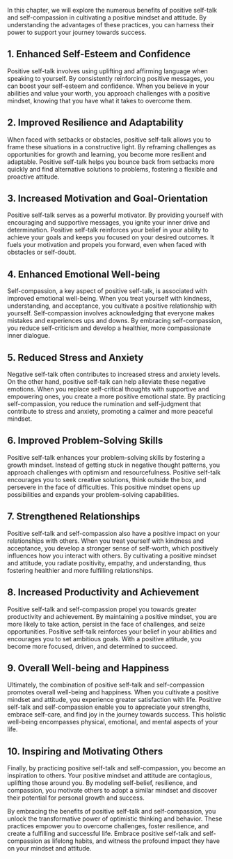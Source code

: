 
In this chapter, we will explore the numerous benefits of positive self-talk and self-compassion in cultivating a positive mindset and attitude. By understanding the advantages of these practices, you can harness their power to support your journey towards success.

## 1\. Enhanced Self-Esteem and Confidence

Positive self-talk involves using uplifting and affirming language when speaking to yourself. By consistently reinforcing positive messages, you can boost your self-esteem and confidence. When you believe in your abilities and value your worth, you approach challenges with a positive mindset, knowing that you have what it takes to overcome them.

## 2\. Improved Resilience and Adaptability

When faced with setbacks or obstacles, positive self-talk allows you to frame these situations in a constructive light. By reframing challenges as opportunities for growth and learning, you become more resilient and adaptable. Positive self-talk helps you bounce back from setbacks more quickly and find alternative solutions to problems, fostering a flexible and proactive attitude.

## 3\. Increased Motivation and Goal-Orientation

Positive self-talk serves as a powerful motivator. By providing yourself with encouraging and supportive messages, you ignite your inner drive and determination. Positive self-talk reinforces your belief in your ability to achieve your goals and keeps you focused on your desired outcomes. It fuels your motivation and propels you forward, even when faced with obstacles or self-doubt.

## 4\. Enhanced Emotional Well-being

Self-compassion, a key aspect of positive self-talk, is associated with improved emotional well-being. When you treat yourself with kindness, understanding, and acceptance, you cultivate a positive relationship with yourself. Self-compassion involves acknowledging that everyone makes mistakes and experiences ups and downs. By embracing self-compassion, you reduce self-criticism and develop a healthier, more compassionate inner dialogue.

## 5\. Reduced Stress and Anxiety

Negative self-talk often contributes to increased stress and anxiety levels. On the other hand, positive self-talk can help alleviate these negative emotions. When you replace self-critical thoughts with supportive and empowering ones, you create a more positive emotional state. By practicing self-compassion, you reduce the rumination and self-judgment that contribute to stress and anxiety, promoting a calmer and more peaceful mindset.

## 6\. Improved Problem-Solving Skills

Positive self-talk enhances your problem-solving skills by fostering a growth mindset. Instead of getting stuck in negative thought patterns, you approach challenges with optimism and resourcefulness. Positive self-talk encourages you to seek creative solutions, think outside the box, and persevere in the face of difficulties. This positive mindset opens up possibilities and expands your problem-solving capabilities.

## 7\. Strengthened Relationships

Positive self-talk and self-compassion also have a positive impact on your relationships with others. When you treat yourself with kindness and acceptance, you develop a stronger sense of self-worth, which positively influences how you interact with others. By cultivating a positive mindset and attitude, you radiate positivity, empathy, and understanding, thus fostering healthier and more fulfilling relationships.

## 8\. Increased Productivity and Achievement

Positive self-talk and self-compassion propel you towards greater productivity and achievement. By maintaining a positive mindset, you are more likely to take action, persist in the face of challenges, and seize opportunities. Positive self-talk reinforces your belief in your abilities and encourages you to set ambitious goals. With a positive attitude, you become more focused, driven, and determined to succeed.

## 9\. Overall Well-being and Happiness

Ultimately, the combination of positive self-talk and self-compassion promotes overall well-being and happiness. When you cultivate a positive mindset and attitude, you experience greater satisfaction with life. Positive self-talk and self-compassion enable you to appreciate your strengths, embrace self-care, and find joy in the journey towards success. This holistic well-being encompasses physical, emotional, and mental aspects of your life.

## 10\. Inspiring and Motivating Others

Finally, by practicing positive self-talk and self-compassion, you become an inspiration to others. Your positive mindset and attitude are contagious, uplifting those around you. By modeling self-belief, resilience, and compassion, you motivate others to adopt a similar mindset and discover their potential for personal growth and success.

By embracing the benefits of positive self-talk and self-compassion, you unlock the transformative power of optimistic thinking and behavior. These practices empower you to overcome challenges, foster resilience, and create a fulfilling and successful life. Embrace positive self-talk and self-compassion as lifelong habits, and witness the profound impact they have on your mindset and attitude.
